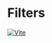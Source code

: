 # Filters
[![Vite](https://github.com/VasilevDenis/filters/actions/workflows/.workwlow.yml/badge.svg)](https://github.com/VasilevDenis/filters/actions/workflows/.workwlow.yml)